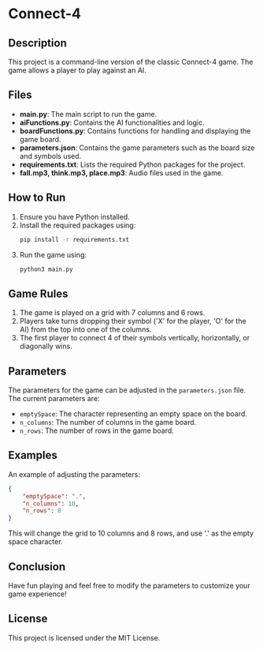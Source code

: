 # Connect-4

## Description
This project is a command-line version of the classic Connect-4 game. The game allows a player to play against an AI.

## Files
- **main.py**: The main script to run the game.
- **aiFunctions.py**: Contains the AI functionalities and logic.
- **boardFunctions.py**: Contains functions for handling and displaying the game board.
- **parameters.json**: Contains the game parameters such as the board size and symbols used.
- **requirements.txt**: Lists the required Python packages for the project.
- **fall.mp3, think.mp3, place.mp3**: Audio files used in the game.

## How to Run
1. Ensure you have Python installed.
2. Install the required packages using:
   ```bash
   pip install -r requirements.txt
   ```
3. Run the game using:
   ```bash
   python3 main.py
   ```

## Game Rules
1. The game is played on a grid with 7 columns and 6 rows.
2. Players take turns dropping their symbol ('X' for the player, 'O' for the AI) from the top into one of the columns.
3. The first player to connect 4 of their symbols vertically, horizontally, or diagonally wins.

## Parameters
The parameters for the game can be adjusted in the `parameters.json` file. The current parameters are:
- `emptySpace`: The character representing an empty space on the board.
- `n_columns`: The number of columns in the game board.
- `n_rows`: The number of rows in the game board.

## Examples
An example of adjusting the parameters:
```json
{
    "emptySpace": ".",
    "n_columns": 10,
    "n_rows": 8
}
```
This will change the grid to 10 columns and 8 rows, and use '.' as the empty space character.

## Conclusion
Have fun playing and feel free to modify the parameters to customize your game experience!

## License
This project is licensed under the MIT License.
